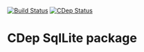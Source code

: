 [![Build Status](https://travis-ci.org/jomof/sqllite.svg?branch=master)](https://travis-ci.org/jomof/sqllite)
[![CDep Status](https://cdep-io.github.io/com.github.jomof/sqllite/latest/latest.svg)](https://github.com/jomof/sqllite/releases/latest)

# CDep SqlLite package


